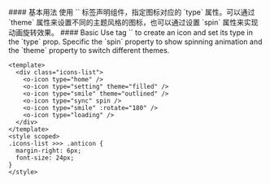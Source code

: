 <cn>
#### 基本用法
使用 `<Icon />` 标签声明组件，指定图标对应的 `type` 属性。可以通过 `theme` 属性来设置不同的主题风格的图标，也可以通过设置 `spin` 属性来实现动画旋转效果。
</cn>

<us>
#### Basic
Use tag `<Icon />` to create an icon and set its type in the `type` prop. Specific the `spin` property to show spinning animation and the `theme` property to switch different themes.
</us>

```vue
<template>
  <div class="icons-list">
    <o-icon type="home" />
    <o-icon type="setting" theme="filled" />
    <o-icon type="smile" theme="outlined" />
    <o-icon type="sync" spin />
    <o-icon type="smile" :rotate="180" />
    <o-icon type="loading" />
  </div>
</template>
<style scoped>
.icons-list >>> .anticon {
  margin-right: 6px;
  font-size: 24px;
}
</style>
```

